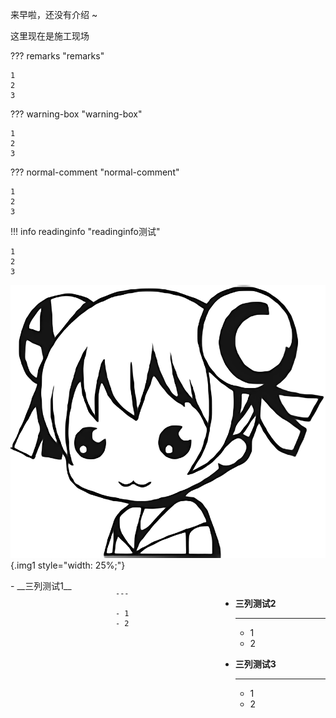 来早啦，还没有介绍 ~

这里现在是施工现场

??? remarks "remarks"

    1
    2
    3

??? warning-box "warning-box"

    1
    2
    3

??? normal-comment "normal-comment"

    1
    2
    3

!!! info readinginfo "readinginfo测试"

    1
    2
    3


![示例](../images/ac06.png){.img1 style="width: 25%;"}

<div class="grid cards" style="display: grid; grid-template-columns: 1fr 1fr 1fr;" markdown>
- __三列测试1__

    ---
    
    - 1
    - 2
  
- __三列测试2__

    ---
    
    - 1
    - 2

- __三列测试3__

    ---
    
    - 1
    - 2
</div>



